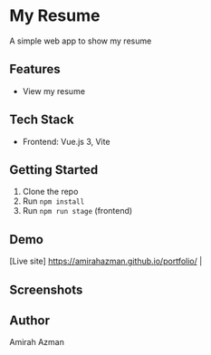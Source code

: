 # My Resume

A simple web app to show my resume

## Features
- View my resume

## Tech Stack
- Frontend: Vue.js 3, Vite

## Getting Started
1. Clone the repo
2. Run `npm install`
3. Run `npm run stage` (frontend) 

## Demo
[Live site] https://amirahazman.github.io/portfolio/ | 


## Screenshots
<!-- ![App Screenshot](screenshot.png) -->

## Author
Amirah Azman

